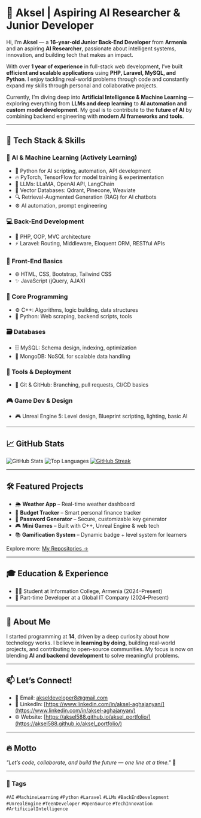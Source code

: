 # 👋 Aksel | Aspiring AI Researcher & Junior Developer

Hi, I’m **Aksel** — a **16-year-old Junior Back-End Developer** from **Armenia** and an aspiring **AI Researcher**, passionate about intelligent systems, innovation, and building tech that makes an impact.

With over **1 year of experience** in full-stack web development, I’ve built **efficient and scalable applications** using **PHP, Laravel, MySQL, and Python**. I enjoy tackling real-world problems through code and constantly expand my skills through personal and collaborative projects.

Currently, I’m diving deep into **Artificial Intelligence & Machine Learning** — exploring everything from **LLMs and deep learning** to **AI automation and custom model development**. My goal is to contribute to the **future of AI** by combining backend engineering with **modern AI frameworks and tools**.

---

## 🚀 Tech Stack & Skills

### 🔬 AI & Machine Learning (Actively Learning)
- 🐍 Python for AI scripting, automation, API development
- 🔥 PyTorch, TensorFlow for model training & experimentation
- 🧠 LLMs: LLaMA, OpenAI API, LangChain
- 🧩 Vector Databases: Qdrant, Pinecone, Weaviate
- 🔍 Retrieval-Augmented Generation (RAG) for AI chatbots
- ⚙️ AI automation, prompt engineering

### 💻 Back-End Development
- 🐘 PHP, OOP, MVC architecture
- ⚡ Laravel: Routing, Middleware, Eloquent ORM, RESTful APIs

### 🎨 Front-End Basics
- 🌐 HTML, CSS, Bootstrap, Tailwind CSS
- ✨ JavaScript (jQuery, AJAX)

### 🧠 Core Programming
- ⚙️ C++: Algorithms, logic building, data structures
- 🐍 Python: Web scraping, backend scripts, tools

### 🗃️ Databases
- 🗄️ MySQL: Schema design, indexing, optimization
- 🍃 MongoDB: NoSQL for scalable data handling

### 🔧 Tools & Deployment
- 🔄 Git & GitHub: Branching, pull requests, CI/CD basics

### 🎮 Game Dev & Design
- 🎮 Unreal Engine 5: Level design, Blueprint scripting, lighting, basic AI

---

## 📈 GitHub Stats

![GitHub Stats](https://github-readme-stats.vercel.app/api?username=AkseL588&show_icons=true&theme=radical)
![Top Languages](https://github-readme-stats.vercel.app/api/top-langs/?username=AkseL588&layout=compact&theme=radical)
[![GitHub Streak](https://streak-stats.demolab.com/?user=AkseL588&theme=radical)](https://git.io/streak-stats)

---

## 🛠 Featured Projects
- 🌦️ **Weather App** – Real-time weather dashboard
- 💸 **Budget Tracker** – Smart personal finance tracker
- 🔐 **Password Generator** – Secure, customizable key generator
- 🎮 **Mini Games** – Built with C++, Unreal Engine & web tech
- 📚 **Gamification System** – Dynamic badge + level system for learners

Explore more: [My Repositories →](https://github.com/AkseL588)

---

## 🎓 Education & Experience
- 👨‍🎓 Student at Information College, Armenia (2024–Present)
- 💼 Part-time Developer at a Global IT Company (2024–Present)

---

## 💬 About Me
I started programming at **14**, driven by a deep curiosity about how technology works. I believe in **learning by doing**, building real-world projects, and contributing to open-source communities. My focus is now on blending **AI and backend development** to solve meaningful problems.

---

## 📫 Let’s Connect!
- 📧 Email: [akseldeveloper8@gmail.com](akseldeveloper8@gmail.com)
- 💼 LinkedIn: [https://www.linkedin.com/in/aksel-aghajanyan/](https://www.linkedin.com/in/aksel-aghajanyan/)
- 🌐 Website: [https://aksel588.github.io/aksel_portfolio/](https://aksel588.github.io/aksel_portfolio/)

---

## 🔥 Motto
_"Let’s code, collaborate, and build the future — one line at a time."_ 🚀

---

### 🔖 Tags  
`#AI` `#MachineLearning` `#Python` `#Laravel` `#LLMs` `#BackEndDevelopment` `#UnrealEngine` `#TeenDeveloper` `#OpenSource` `#TechInnovation` `#ArtificialIntelligence`
